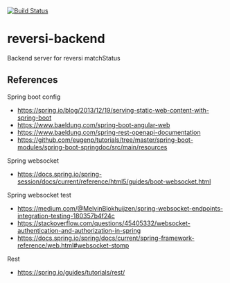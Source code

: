 [![Build Status](https://travis-ci.org/xcesco/reversi-backend.svg?branch=master)](https://travis-ci.org/xcesco/reversi-backend)

# reversi-backend
Backend server for reversi matchStatus

## References
Spring boot config
 - https://spring.io/blog/2013/12/19/serving-static-web-content-with-spring-boot
 - https://www.baeldung.com/spring-boot-angular-web
 - https://www.baeldung.com/spring-rest-openapi-documentation
 - https://github.com/eugenp/tutorials/tree/master/spring-boot-modules/spring-boot-springdoc/src/main/resources
 
 Spring websocket 
 - https://docs.spring.io/spring-session/docs/current/reference/html5/guides/boot-websocket.html
 
 Spring websocket test
 - https://medium.com/@MelvinBlokhuijzen/spring-websocket-endpoints-integration-testing-180357b4f24c
 - https://stackoverflow.com/questions/45405332/websocket-authentication-and-authorization-in-spring
 - https://docs.spring.io/spring/docs/current/spring-framework-reference/web.html#websocket-stomp
 
 Rest 
 - https://spring.io/guides/tutorials/rest/
